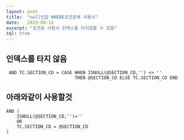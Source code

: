 ```yaml
---
layout: post
title:  "null인값 WHERE조건문에 사용시"
date:   2019-06-12
excerpt: "조건문 사용시 인덱스를 타지않을 수 있음"
sql: true
---
```



## 인덱스를 타지 않음
~~~
 AND TC.SECTION_CD = CASE WHEN ISNULL(@SECTION_CD,'') <> '' 
                          THEN @SECTION_CD ELSE TC.SECTION_CD END
~~~


## 아래와같이 사용할것
~~~
AND (
    ISNULL(@SECTION_CD,'')=''
    OR
    TC.SECTION_CD = @SECTION_CD
)
~~~

